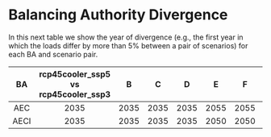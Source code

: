 # Balancing Authority Divergence
>
In this next table we show the year of divergence (e.g., the first year in which the loads differ by more than 5% 
between a pair of scenarios) for each BA and scenario pair.
>
| BA | rcp45cooler_ssp5 vs rcp45cooler_ssp3 | B | C | D | E | F | G | H | I | J | K | L |
| :-: | :-: | :-: | :-: | :-: | :-: | :-: | :-: | :-: | :-: | :-: | :-: | :-: |
| AEC  |  2035 |  2035 |  2035 |  2035 |  2055 |  2055 |  2070 |  2070 |   nan |    nan |   2085 |   2080 |
| AECI |  2035 |  2035 |  2035 |  2035 |  2050 |  2050 |  2080 |  2065 |   nan |    nan |   2060 |   2060 |
